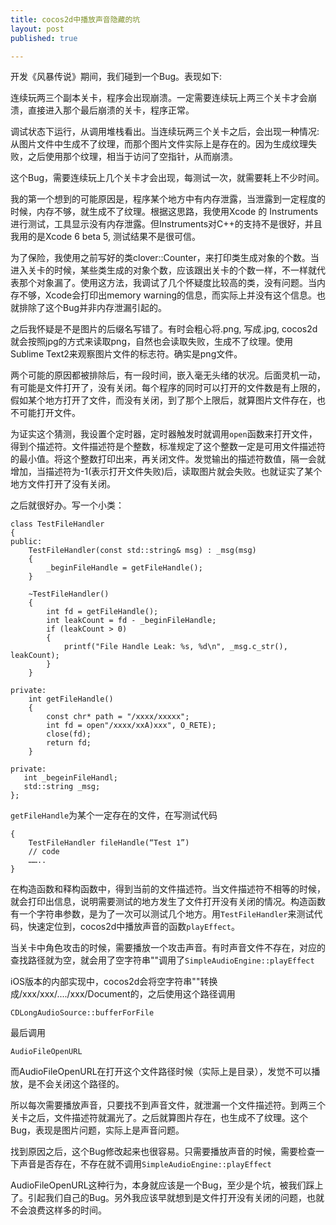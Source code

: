 ```yaml
---
title: cocos2d中播放声音隐藏的坑
layout: post
published: true

---
```


开发《风暴传说》期间，我们碰到一个Bug。表现如下:

连续玩两三个副本关卡，程序会出现崩溃。一定需要连续玩上两三个关卡才会崩溃，直接进入那个最后崩溃的关卡，程序正常。

调试状态下运行，从调用堆栈看出。当连续玩两三个关卡之后，会出现一种情况: 从图片文件中生成不了纹理，而那个图片文件实际上是存在的。因为生成纹理失败，之后使用那个纹理，相当于访问了空指针，从而崩溃。

这个Bug，需要连续玩上几个关卡才会出现，每测试一次，就需要耗上不少时间。

我的第一个想到的可能原因是，程序某个地方中有内存泄露，当泄露到一定程度的时候，内存不够，就生成不了纹理。根据这思路，我使用Xcode 的 Instruments进行测试，工具显示没有内存泄露。但Instruments对C++的支持不是很好，并且我用的是Xcode 6 beta 5, 测试结果不是很可信。

为了保险，我使用之前写好的类clover::Counter，来打印类生成对象的个数。当进入关卡的时候，某些类生成的对象个数，应该跟出关卡的个数一样，不一样就代表那个对象漏了。使用这方法，我调试了几个怀疑度比较高的类，没有问题。当内存不够，Xcode会打印出memory warning的信息，而实际上并没有这个信息。也就排除了这个Bug并非内存泄漏引起的。

之后我怀疑是不是图片的后缀名写错了。有时会粗心将.png, 写成.jpg, cocos2d就会按照jpg的方式来读取png，自然也会读取失败，生成不了纹理。使用Sublime Text2来观察图片文件的标志符。确实是png文件。

两个可能的原因都被排除后，有一段时间，嵌入毫无头绪的状况。后面灵机一动，有可能是文件打开了，没有关闭。每个程序的同时可以打开的文件数是有上限的，假如某个地方打开了文件，而没有关闭，到了那个上限后，就算图片文件存在，也不可能打开文件。

为证实这个猜测，我设置个定时器，定时器触发时就调用`open`函数来打开文件，得到个描述符。文件描述符是个整数，标准规定了这个整数一定是可用文件描述符的最小值。将这个整数打印出来，再关闭文件。发觉输出的描述符数值，隔一会就增加，当描述符为-1(表示打开文件失败)后，读取图片就会失败。也就证实了某个地方文件打开了没有关闭。

之后就很好办。写一个小类：

	class TestFileHandler
	{
	public:
	    TestFileHandler(const std::string& msg) : _msg(msg)
	    {
	        _beginFileHandle = getFileHandle();
	    }
	    
	    ~TestFileHandler()
	    {
	        int fd = getFileHandle();
	        int leakCount = fd - _beginFileHandle;
	        if (leakCount > 0)
	        {
	            printf("File Handle Leak: %s, %d\n", _msg.c_str(), leakCount);
	        }
	    }
	    
	private:
	    int getFileHandle()
	    {
	        const chr* path = "/xxxx/xxxxx";
	        int fd = open"/xxxx/xxA)xxx", O_RETE);
	        close(fd);
	        return fd;
 	    }
	   
 	private:
	   int _begeinFileHandl;
	   std::string _msg;
	};


`getFileHandle`为某个一定存在的文件，在写测试代码

	{
		TestFileHandler fileHandle(“Test 1”)
		// code
		……..
	}

在构造函数和释构函数中，得到当前的文件描述符。当文件描述符不相等的时候，就会打印出信息，说明需要测试的地方发生了文件打开没有关闭的情况。构造函数有一个字符串参数，是为了一次可以测试几个地方。用`TestFileHandler`来测试代码，快速定位到，cocos2d中播放声音的函数`playEffect`。

当关卡中角色攻击的时候，需要播放一个攻击声音。有时声音文件不存在，对应的查找路径就为空，就会用了空字符串""调用了`SimpleAudioEngine::playEffect`

iOS版本的内部实现中，cocos2d会将空字符串""转换成/xxx/xxx/..../xxx/Document的，之后使用这个路径调用

	CDLongAudioSource::bufferForFile
最后调用

	AudioFileOpenURL

而AudioFileOpenURL在打开这个文件路径时候（实际上是目录），发觉不可以播放，是不会关闭这个路径的。

所以每次需要播放声音，只要找不到声音文件，就泄漏一个文件描述符。到两三个关卡之后，文件描述符就漏光了。之后就算图片存在，也生成不了纹理。这个Bug，表现是图片问题，实际上是声音问题。

找到原因之后，这个Bug修改起来也很容易。只需要播放声音的时候，需要检查一下声音是否存在，不存在就不调用`SimpleAudioEngine::playEffect`

AudioFileOpenURL这种行为，本身就应该是一个Bug，至少是个坑，被我们踩上了。引起我们自己的Bug。另外我应该早就想到是文件打开没有关闭的问题，也就不会浪费这样多的时间。



